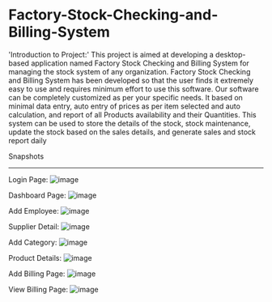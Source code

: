 # Factory-Stock-Checking-and-Billing-System

'Introduction to Project:'
This project is aimed at developing a desktop-based application named Factory Stock Checking and Billing System for managing the stock system of any organization. Factory Stock Checking and Billing System has been developed so that the user finds it extremely easy to use and requires minimum effort to use this software. Our software can be completely customized as per your specific needs. It based on minimal data entry, auto entry of prices as per item selected and auto calculation, and report of all Products availability and their Quantities. This system can be used to store the details of the stock, stock maintenance, update the stock based on the sales details, and generate sales and stock report daily

Snapshots
_____________________________________________________________________________________________________________________________________________________________________________________________________________________

Login Page:
![image](https://github.com/user-attachments/assets/f3c1b9ed-813a-417f-a9e5-beed31a20d45)

Dashboard Page:
![image](https://github.com/user-attachments/assets/b48ddc16-8b89-43ac-b699-b511ba4fd836)

Add Employee:
![image](https://github.com/user-attachments/assets/de99eaf0-38cd-4f46-9fbd-65368ec0c965)

Supplier Detail:
![image](https://github.com/user-attachments/assets/0d729e0c-eeac-48c0-87f5-4caf286857b0)

Add Category:
![image](https://github.com/user-attachments/assets/5595c2ec-6d8e-4cee-a893-d62d5ba49e21)

Product Details:
![image](https://github.com/user-attachments/assets/5e303eb8-502f-4b17-a50f-b91978526a06)

Add Billing Page:
![image](https://github.com/user-attachments/assets/3c90b20f-e79a-4f7d-8d66-a165d4171952)

View Billing Page:
![image](https://github.com/user-attachments/assets/8f925435-295e-4065-8a27-7fbb14473b59)













